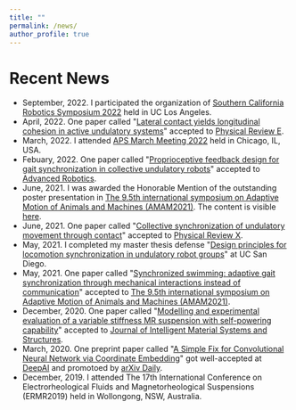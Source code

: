 ```yaml
---
title: ""
permalink: /news/
author_profile: true
---
```


Recent News
======
* September, 2022. I participated the organization of [Southern California Robotics Symposium 2022](https://www.scr.ucla.edu/) held in UC Los Angeles.
* April, 2022. One paper called "[Lateral contact yields longitudinal cohesion in active undulatory systems](https://journals.aps.org/pre/accepted/ea079RacS5716d25438a1ea213b156d76804f81c7)" accepted to [Physical Review E](https://journals.aps.org/pre/).
* March, 2022. I attended [APS March Meeting 2022](https://march.aps.org/) held in Chicago, IL, USA.
* Febuary, 2022. One paper called "[Proprioceptive feedback design for gait synchronization in collective undulatory robots](https://www.tandfonline.com/doi/abs/10.1080/01691864.2022.2050810?journalCode=tadr20)" accepted to [Advanced Robotics](https://www.tandfonline.com/journals/tadr20?gclid=Cj0KCQiAr5iQBhCsARIsAPcwROPx0fQQGRYkynxLfW8KOGzG-T363Fj21y7_Ae4xTvXkldOkHXp2rQEaAqzUEALw_wcB).
* June, 2021. I was awarded the Honorable Mention of the outstanding poster presentation in [The 9.5th international symposium on Adaptive Motion of Animals and Machines (AMAM2021)](https://amam2021.squarespace.com/). The content is visible [here](https://www.youtube.com/watch?v=sg_X8Jn4do8&t=4s).
* June, 2021. One paper called "[Collective synchronization of undulatory movement through contact](https://journals.aps.org/prx/accepted/ee07bKb2M3f12909456811f34575a7e178c4843fc)" accepted to [Physical Review X](https://journals.aps.org/prx/).
* May, 2021. I completed my master thesis defense "[Design principles for locomotion synchronization in undulatory robot groups](https://escholarship.org/uc/item/4842p306)" at UC San Diego.
* May, 2021. One paper called "[Synchronized swimming: adaptive gait synchronization through mechanical interactions instead of communication](https://ir.library.osaka-u.ac.jp/repo/ouka/all/84894/s60b67cd40e086.pdf)" accepted to [The 9.5th international symposium on Adaptive Motion of Animals and Machines (AMAM2021)](https://amam2021.squarespace.com/).
* December, 2020. One paper called "[Modelling and experimental evaluation of a variable stiffness MR suspension with self-powering capability](https://journals.sagepub.com/doi/abs/10.1177/1045389X20986994)" accepted to [Journal of Intelligent Material Systems and Structures](https://journals.sagepub.com/home/jim).
* March, 2020. One preprint paper called "[A Simple Fix for Convolutional Neural Network via Coordinate Embedding](https://arxiv.org/abs/2003.10589)" got well-accepted at [DeepAI](https://deepai.org/publication/a-simple-fix-for-convolutional-neural-network-via-coordinate-embedding) and promotoed by [arXiv Daily](https://twitter.com/arXiv_Daily/status/1244929923979984897).
* December, 2019. I attended The 17th International Conference on Electrorheological Fluids and Magnetorheological Suspensions (ERMR2019) held in Wollongong, NSW, Australia.
